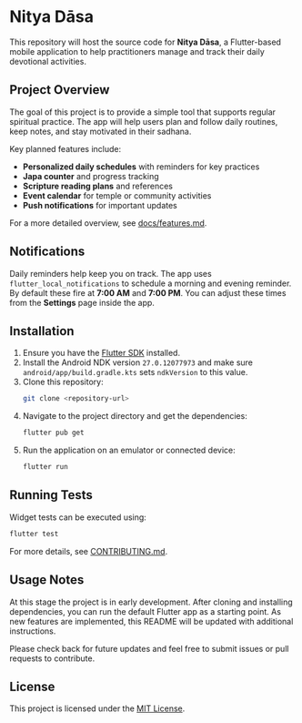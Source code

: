 # Nitya Dāsa

This repository will host the source code for **Nitya Dāsa**, a Flutter-based mobile application to help practitioners manage and track their daily devotional activities.

## Project Overview

The goal of this project is to provide a simple tool that supports regular spiritual practice. The app will help users plan and follow daily routines, keep notes, and stay motivated in their sadhana.

Key planned features include:

- **Personalized daily schedules** with reminders for key practices
- **Japa counter** and progress tracking
- **Scripture reading plans** and references
- **Event calendar** for temple or community activities
- **Push notifications** for important updates

For a more detailed overview, see [docs/features.md](docs/features.md).

## Notifications

Daily reminders help keep you on track. The app uses
`flutter_local_notifications` to schedule a morning and evening reminder.
By default these fire at **7:00 AM** and **7:00 PM**. You can adjust these
times from the **Settings** page inside the app.

## Installation

1. Ensure you have the [Flutter SDK](https://flutter.dev/) installed.
2. Install the Android NDK version `27.0.12077973` and make sure `android/app/build.gradle.kts` sets `ndkVersion` to this value.
3. Clone this repository:
   ```bash
   git clone <repository-url>
   ```
4. Navigate to the project directory and get the dependencies:
   ```bash
   flutter pub get
   ```
5. Run the application on an emulator or connected device:
   ```bash
   flutter run
   ```

## Running Tests

Widget tests can be executed using:

```bash
flutter test
```

For more details, see [CONTRIBUTING.md](CONTRIBUTING.md).

## Usage Notes

At this stage the project is in early development. After cloning and installing dependencies, you can run the default Flutter app as a starting point. As new features are implemented, this README will be updated with additional instructions.

Please check back for future updates and feel free to submit issues or pull requests to contribute.

## License

This project is licensed under the [MIT License](LICENSE).
